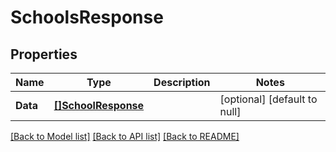 # SchoolsResponse

## Properties
Name | Type | Description | Notes
------------ | ------------- | ------------- | -------------
**Data** | [**[]SchoolResponse**](SchoolResponse.md) |  | [optional] [default to null]

[[Back to Model list]](../README.md#documentation-for-models) [[Back to API list]](../README.md#documentation-for-api-endpoints) [[Back to README]](../README.md)


